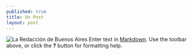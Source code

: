 ```yaml
---
published: true
title: Un Post
layout: post
---
```

![La Redacción de Buenos Aires]({{site.baseurl}}/images/Group-no-la.png)
Enter text in [Markdown](http://daringfireball.net/projects/markdown/). Use the toolbar above, or click the **?** button for formatting help.
